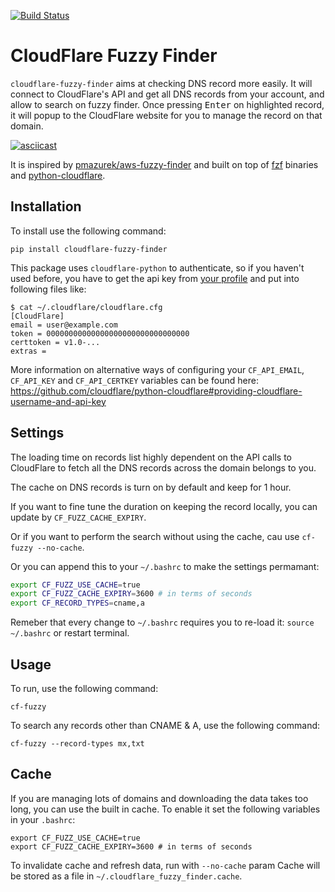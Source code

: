 [![Build Status](https://travis-ci.org/dhoeric/cloudflare-fuzzy-finder.svg?branch=master)](https://travis-ci.org/dhoeric/cloudflare-fuzzy-finder)

# CloudFlare Fuzzy Finder

`cloudflare-fuzzy-finder` aims at checking DNS record more easily. It will connect to CloudFlare's API and get all DNS records from your account, and allow to search on fuzzy finder. Once pressing <kbd>Enter</kbd> on highlighted record, it will popup to the CloudFlare website for you to manage the record on that domain.

[![asciicast](https://asciinema.org/a/FpRVqUplovllYfE2jFikhpwUK.svg)](https://asciinema.org/a/FpRVqUplovllYfE2jFikhpwUK?loop=1&autoplay=1&t=5&rows=32)

It is inspired by [pmazurek/aws-fuzzy-finder](https://github.com/pmazurek/aws-fuzzy-finder) and built on top of [fzf](https://github.com/junegunn/fzf-bin/releases) binaries and [python-cloudflare](https://github.com/cloudflare/python-cloudflare).


## Installation

To install use the following command:

`pip install cloudflare-fuzzy-finder`

This package uses `cloudflare-python` to authenticate, so if you haven't used before,
you have to get the api key from [your profile](https://dash.cloudflare.com/profile) and put into following files like:

```
$ cat ~/.cloudflare/cloudflare.cfg
[CloudFlare]
email = user@example.com
token = 00000000000000000000000000000000
certtoken = v1.0-...
extras =
```

More information on alternative ways of configuring your `CF_API_EMAIL`, `CF_API_KEY` and `CF_API_CERTKEY` variables can be found here: https://github.com/cloudflare/python-cloudflare#providing-cloudflare-username-and-api-key

## Settings

The loading time on records list highly dependent on the API calls to CloudFlare to fetch all the DNS records across the domain belongs to you.

The cache on DNS records is turn on by default and keep for 1 hour.

If you want to fine tune the duration on keeping the record locally, you can update by `CF_FUZZ_CACHE_EXPIRY`.

Or if you want to perform the search without using the cache, cau use `cf-fuzzy --no-cache`.

Or you can append this to your `~/.bashrc` to make the settings permamant:
```sh
export CF_FUZZ_USE_CACHE=true
export CF_FUZZ_CACHE_EXPIRY=3600 # in terms of seconds
export CF_RECORD_TYPES=cname,a
```
Remeber that every change to `~/.bashrc` requires you to re-load it: `source ~/.bashrc` or restart terminal.

## Usage

To run, use the following command:

`cf-fuzzy`

To search any records other than CNAME & A, use the following command:

`cf-fuzzy --record-types mx,txt`

## Cache

If you are managing lots of domains and downloading the data takes too long, you can use the built in cache. To enable it set the following variables in your `.bashrc`:
```
export CF_FUZZ_USE_CACHE=true
export CF_FUZZ_CACHE_EXPIRY=3600 # in terms of seconds
```

To invalidate cache and refresh data, run with `--no-cache` param
Cache will be stored as a file in `~/.cloudflare_fuzzy_finder.cache`.
